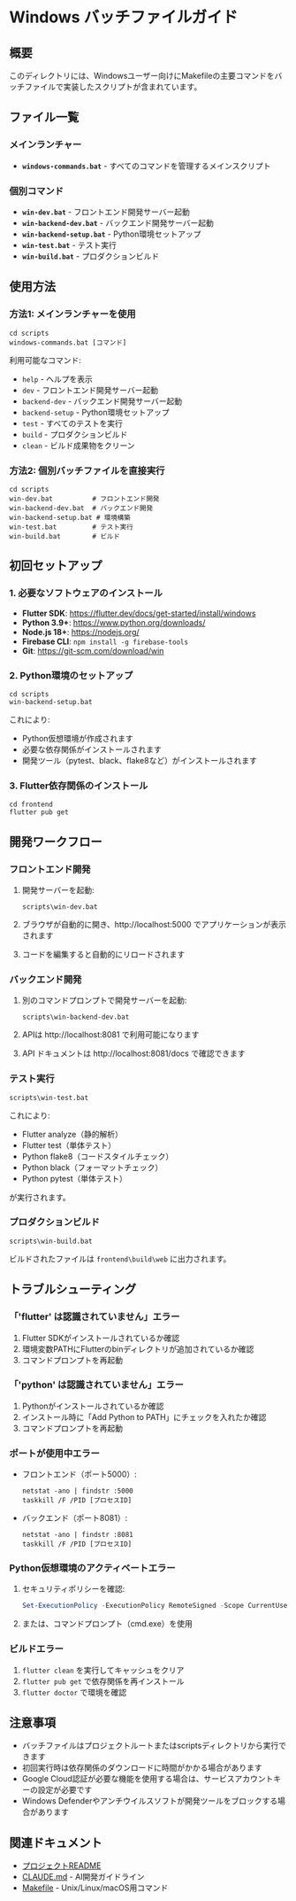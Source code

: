 # Windows バッチファイルガイド

## 概要

このディレクトリには、Windowsユーザー向けにMakefileの主要コマンドをバッチファイルで実装したスクリプトが含まれています。

## ファイル一覧

### メインランチャー
- **`windows-commands.bat`** - すべてのコマンドを管理するメインスクリプト

### 個別コマンド
- **`win-dev.bat`** - フロントエンド開発サーバー起動
- **`win-backend-dev.bat`** - バックエンド開発サーバー起動
- **`win-backend-setup.bat`** - Python環境セットアップ
- **`win-test.bat`** - テスト実行
- **`win-build.bat`** - プロダクションビルド

## 使用方法

### 方法1: メインランチャーを使用

```batch
cd scripts
windows-commands.bat [コマンド]
```

利用可能なコマンド:
- `help` - ヘルプを表示
- `dev` - フロントエンド開発サーバー起動
- `backend-dev` - バックエンド開発サーバー起動
- `backend-setup` - Python環境セットアップ
- `test` - すべてのテストを実行
- `build` - プロダクションビルド
- `clean` - ビルド成果物をクリーン

### 方法2: 個別バッチファイルを直接実行

```batch
cd scripts
win-dev.bat          # フロントエンド開発
win-backend-dev.bat  # バックエンド開発
win-backend-setup.bat # 環境構築
win-test.bat         # テスト実行
win-build.bat        # ビルド
```

## 初回セットアップ

### 1. 必要なソフトウェアのインストール

- **Flutter SDK**: https://flutter.dev/docs/get-started/install/windows
- **Python 3.9+**: https://www.python.org/downloads/
- **Node.js 18+**: https://nodejs.org/
- **Firebase CLI**: `npm install -g firebase-tools`
- **Git**: https://git-scm.com/download/win

### 2. Python環境のセットアップ

```batch
cd scripts
win-backend-setup.bat
```

これにより:
- Python仮想環境が作成されます
- 必要な依存関係がインストールされます
- 開発ツール（pytest、black、flake8など）がインストールされます

### 3. Flutter依存関係のインストール

```batch
cd frontend
flutter pub get
```

## 開発ワークフロー

### フロントエンド開発

1. 開発サーバーを起動:
   ```batch
   scripts\win-dev.bat
   ```

2. ブラウザが自動的に開き、http://localhost:5000 でアプリケーションが表示されます

3. コードを編集すると自動的にリロードされます

### バックエンド開発

1. 別のコマンドプロンプトで開発サーバーを起動:
   ```batch
   scripts\win-backend-dev.bat
   ```

2. APIは http://localhost:8081 で利用可能になります

3. API ドキュメントは http://localhost:8081/docs で確認できます

### テスト実行

```batch
scripts\win-test.bat
```

これにより:
- Flutter analyze（静的解析）
- Flutter test（単体テスト）
- Python flake8（コードスタイルチェック）
- Python black（フォーマットチェック）
- Python pytest（単体テスト）

が実行されます。

### プロダクションビルド

```batch
scripts\win-build.bat
```

ビルドされたファイルは `frontend\build\web` に出力されます。

## トラブルシューティング

### 「'flutter' は認識されていません」エラー

1. Flutter SDKがインストールされているか確認
2. 環境変数PATHにFlutterのbinディレクトリが追加されているか確認
3. コマンドプロンプトを再起動

### 「'python' は認識されていません」エラー

1. Pythonがインストールされているか確認
2. インストール時に「Add Python to PATH」にチェックを入れたか確認
3. コマンドプロンプトを再起動

### ポートが使用中エラー

- フロントエンド（ポート5000）:
  ```batch
  netstat -ano | findstr :5000
  taskkill /F /PID [プロセスID]
  ```

- バックエンド（ポート8081）:
  ```batch
  netstat -ano | findstr :8081
  taskkill /F /PID [プロセスID]
  ```

### Python仮想環境のアクティベートエラー

1. セキュリティポリシーを確認:
   ```powershell
   Set-ExecutionPolicy -ExecutionPolicy RemoteSigned -Scope CurrentUser
   ```

2. または、コマンドプロンプト（cmd.exe）を使用

### ビルドエラー

1. `flutter clean` を実行してキャッシュをクリア
2. `flutter pub get` で依存関係を再インストール
3. `flutter doctor` で環境を確認

## 注意事項

- バッチファイルはプロジェクトルートまたはscriptsディレクトリから実行できます
- 初回実行時は依存関係のダウンロードに時間がかかる場合があります
- Google Cloud認証が必要な機能を使用する場合は、サービスアカウントキーの設定が必要です
- Windows Defenderやアンチウイルスソフトが開発ツールをブロックする場合があります

## 関連ドキュメント

- [プロジェクトREADME](../README.md)
- [CLAUDE.md](../CLAUDE.md) - AI開発ガイドライン
- [Makefile](../Makefile) - Unix/Linux/macOS用コマンド
